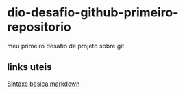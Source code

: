 # dio-desafio-github-primeiro-repositorio
meu primeiro desafio de projeto sobre git

## links uteis
[Sintaxe basica markdown](http://wwww.markdownguide.org/basic-syntax/)
